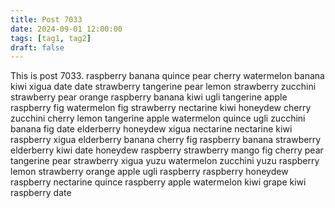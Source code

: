 ```yaml
---
title: Post 7033
date: 2024-09-01 12:00:00
tags: [tag1, tag2]
draft: false
---
```

This is post 7033.
raspberry
banana
quince
pear
cherry
watermelon
banana
kiwi
xigua
date
date
strawberry
tangerine
pear
lemon
strawberry
zucchini
strawberry
pear
orange
raspberry
banana
kiwi
ugli
tangerine
apple
raspberry
fig
watermelon
fig
strawberry
nectarine
kiwi
honeydew
cherry
zucchini
cherry
lemon
tangerine
apple
watermelon
quince
ugli
zucchini
banana
fig
date
elderberry
honeydew
xigua
nectarine
nectarine
kiwi
raspberry
xigua
elderberry
banana
cherry
fig
raspberry
banana
strawberry
elderberry
kiwi
date
honeydew
raspberry
strawberry
mango
fig
cherry
pear
tangerine
pear
strawberry
xigua
yuzu
watermelon
zucchini
yuzu
raspberry
lemon
strawberry
orange
apple
ugli
raspberry
raspberry
honeydew
raspberry
nectarine
quince
raspberry
apple
watermelon
kiwi
grape
kiwi
raspberry
date
